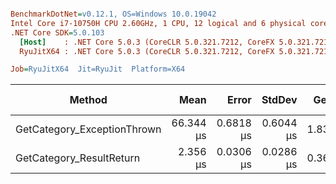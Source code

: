 ``` ini

BenchmarkDotNet=v0.12.1, OS=Windows 10.0.19042
Intel Core i7-10750H CPU 2.60GHz, 1 CPU, 12 logical and 6 physical cores
.NET Core SDK=5.0.103
  [Host]    : .NET Core 5.0.3 (CoreCLR 5.0.321.7212, CoreFX 5.0.321.7212), X64 RyuJIT
  RyuJitX64 : .NET Core 5.0.3 (CoreCLR 5.0.321.7212, CoreFX 5.0.321.7212), X64 RyuJIT

Job=RyuJitX64  Jit=RyuJit  Platform=X64  

```
|                      Method |      Mean |     Error |    StdDev |  Gen 0 |  Gen 1 | Gen 2 | Allocated |
|---------------------------- |----------:|----------:|----------:|-------:|-------:|------:|----------:|
| GetCategory_ExceptionThrown | 66.344 μs | 0.6818 μs | 0.6044 μs | 1.8311 | 0.4883 |     - |  11.63 KB |
|    GetCategory_ResultReturn |  2.356 μs | 0.0306 μs | 0.0286 μs | 0.3624 | 0.0916 |     - |   2.23 KB |
